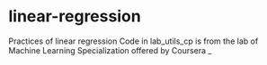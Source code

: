 # linear-regression 
Practices of linear regression 
Code in lab_utils_cp is from the lab of Machine Learning Specialization offered by Coursera _
 

